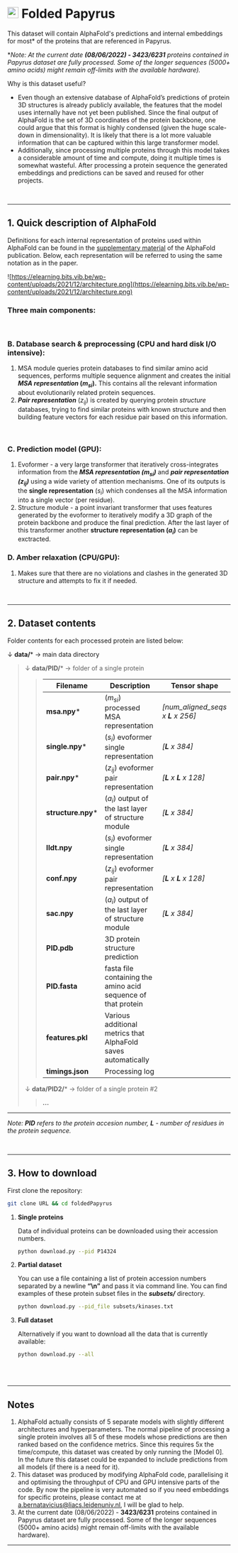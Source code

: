 



# <img src="https://emojipedia-us.s3.dualstack.us-west-1.amazonaws.com/thumbs/320/softbank/145/scroll_1f4dc.png" alt="drawing" width="25"/> **Folded Papyrus** 


This dataset will contain AlphaFold's predictions and internal embeddings for most* of the proteins that are referenced in Papyrus.

**Note: At the current date **(08/06/2022) - 3423/6231** proteins contained in Papyrus dataset are fully processed. Some of the longer sequences (5000+ amino acids) might remain off-limits with the available hardware).*

Why is this dataset useful?
- Even though an extensive database of AlphaFold’s predictions of protein 3D structures is already publicly available, the features that the model uses internally have not yet been published. Since the final output of AlphaFold is the set of 3D coordinates of the protein backbone, one could argue that this format is highly condensed (given the huge scale-down in dimensionality). It is likely that there is a lot more valuable information that can be captured within this large transformer model.
- Additionally, since processing multiple proteins through this model takes a considerable amount of time and compute, doing it multiple times is somewhat wasteful. After processing a protein sequence the generated embeddings and predictions can be saved and reused for other projects.


<br /> 

---
## **1. Quick description of AlphaFold**



Definitions for each internal representation of proteins used within AlphaFold can be found in the [supplementary material](https://static-content.springer.com/esm/art%3A10.1038%2Fs41586-021-03819-2/MediaObjects/41586_2021_3819_MOESM1_ESM.pdf) of the AlphaFold publication. Below, each representation will be referred to using the same notation as in the paper.

![https://elearning.bits.vib.be/wp-content/uploads/2021/12/architecture.png](https://elearning.bits.vib.be/wp-content/uploads/2021/12/architecture.png)

### **Three main components:**

   <br /> 

### **B.** Database search & preprocessing (CPU and hard disk I/O intensive):
   1. MSA module queries protein databases to find similar amino acid sequences, performs multiple sequence alignment and creates the initial ***MSA representation*  $(m_{si})$.** This contains all the relevant information about evolutionarily related protein sequences.
   2. ***Pair representation*** $(z_{ij})$ is created by querying protein *structure* databases, trying to find similar proteins with known structure and then building feature vectors for each residue pair based on this information.
   <br /> 

### **C.** Prediction model (GPU):
   1. Evoformer - a very large transformer that iteratively cross-integrates information from the ***MSA representation $(m_{si})$*** and ***pair representation $(z_{ij})$*** using a wide variety of attention mechanisms. One of its outputs is the **single representation** $(s_i)$ which condenses all the MSA information into a single vector (per residue).
   2. Structure module - a point invariant transformer that uses features generated by the evoformer to iteratively modify a 3D graph of the protein backbone and produce the final prediction. After the last layer of this transformer another **structure representation  $(a_i)$** can be exctracted. 
   

   
### **D.** Amber relaxation (CPU/GPU):
1.  Makes sure that there are no violations and clashes in the generated 3D structure and attempts to fix it if needed.


<br /> 

---
## **2. Dataset contents**

Folder contents for each processed protein are listed below:


&#8595; **data/*** -> main data directory

> &#8595; **data/PID/***         -> folder of a single protein
>
> > 
> > | Filename | Description | Tensor shape |
> > | --- | --- | --- |
> > | **msa.npy***         | $(m_{si})$ processed MSA representation            |  *[num_aligned_seqs x **L** x 256]* 
> > | **single.npy***      | ($s_i$)  evoformer single representation   | *[**L** x 384]* |   
> > | **pair.npy***        |  $(z_{ij}$) evoformer pair representation  |  *[**L** x **L** x 128]* | 
> > | **structure.npy***   | $(a_i)$  output of the last layer of structure module  | *[**L** x 384]* | 
> > | **lldt.npy**        | ($s_i$)  evoformer single representation   | *[**L** x 384]* |   
> > | **conf.npy**        |  $(z_{ij}$) evoformer pair representation  |  *[**L** x **L** x 128]* | 
> > | **sac.npy**   | $(a_i)$  output of the last layer of structure module  | *[**L** x 384]* | 
> > | **PID.pdb**     | 3D protein structure prediction | | |
> > |**PID.fasta**    | fasta file containing the amino acid sequence of that protein | | |
> > | **features.pkl**    | Various additional metrics that AlphaFold saves automatically   
> > | **timings.json**    | Processing log 
> &#8595; **data/PID2/***  -> folder of a single protein #2
> > 
> > **...**
---
*Note: **PID** refers to the protein accesion number, **L** - number of residues in the protein sequence.*

<br /> 

---
## **3. How to download**

First clone the repository:

```bash
git clone URL && cd foldedPapyrus
```

1. **Single proteins**

     Data of individual proteins can be downloaded using their accession numbers.

    ```bash
    python download.py --pid P14324
    ```

2. **Partial dataset**
    
    You can use a file containing a list of protein accession numbers separated by a newline **“\n”** and pass it via command line. You can find examples of these protein subset files in the ***subsets/*** directory.
    
    ```bash
    python download.py --pid_file subsets/kinases.txt
    ```
    
3. **Full dataset**

     Alternatively if you want to download all the data that is currently available:

    ```bash
    python download.py --all
    ```

<br /> 

<!-- ---
## **4. Sample code**

This repository also contains some sample code for using this dataset:

1. **utils/transformer.py**
    - Implementation of a basic transformer encoder that could be used directly with $(s_i)$ and $(a_i)$ representations. Note that this is only a template as there is no real training objective defined in this model.
2. **utils/dataset.py**
    - Contains a subclassed **PyTorch Dataset** class for loading this data.
3. **utils/train.py**
    - Contains a backbone for training the transformer model. 
4. **utils/explore.ipynb**
    - This notebook contains:
        - Functions for displaying proteins (using PyMOL)
        - Generating some statistics for your data subset
        - Training a base model
-->

<br /> 

---
## Notes

1. AlphaFold actually consists of 5 separate models with slightly different architectures and hyperparameters. The normal pipeline of processing a single protein involves all 5 of these models whose predictions are then ranked based on the confidence metrics. Since this requires 5x the time/compute, this dataset was created by only running the [Model 0]. In the future this dataset could be expanded to include predictions from all models (if there is a need for it).
2. This dataset was produced by modifying AlphaFold code, parallelising it and optimising the throughput of CPU and GPU intensive parts of the code. By now the pipeline is very automated so if you need embeddings for specific proteins, please contact me at a.bernatavicius@liacs.leidenuniv.nl, I will be glad to help.
3. At the current date (08/06/2022) - **3423/6231** proteins contained in Papyrus dataset are fully processed.
 Some of the longer sequences (5000+ amino acids) might remain off-limits with the available hardware).

---